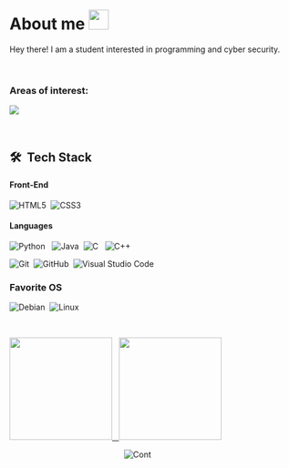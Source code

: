 <!---
- 👋 Hi, I’m @DavyHosh
- 👀 I’m interested in Java, HTML, CSS & JS.
- 🌱 I’m currently learning Java.
- 💞️ I’m looking to collaborate on Java training projects.
- 📫 How to reach me davidwmaina89@gmail.com

<!---
DavyHosh/DavyHosh is a ✨ special ✨ repository because its `README.md` (this file) appears on your GitHub profile.
You can click the Preview link to take a look at your changes.
--->
 
# About me <img src="https://media.giphy.com/media/TEnXkcsHrP4YedChhA/giphy.gif" width="35">

Hey there! I am a student interested in programming and cyber security. 

<br>

### Areas of interest: 

   <a href="https://github.com/DavyHosh/readme-typing-svg"><img src="https://readme-typing-svg.herokuapp.com?lines=Software+Programming;Network+Security;Ethical+Hacking;Web+Development;Always%20learning%20new%20things&center=true&width=500&height=50"></a>




<br>

## 🛠 &nbsp;Tech Stack
#### Front-End
![HTML5](https://img.shields.io/badge/html5-%23E34F26.svg?style=for-the-badge&logo=html5&logoColor=white)&nbsp; ![CSS3](https://img.shields.io/badge/css3-%231572B6.svg?style=for-the-badge&logo=css3&logoColor=white)
#### Languages
![Python](https://img.shields.io/badge/python-3670A0?style=for-the-badge&logo=python&logoColor=ffdd54)&nbsp;&nbsp;
![Java](https://img.shields.io/badge/java-%23ED8B00.svg?style=for-the-badge&logo=java&logoColor=white)&nbsp;
![C](https://img.shields.io/badge/c-%2300599C.svg?style=for-the-badge&logo=c&logoColor=white) &nbsp;
![C++](https://img.shields.io/badge/c++-%2300599C.svg?style=for-the-badge&logo=c%2B%2B&logoColor=white)
<br>

![Git](https://img.shields.io/badge/-Git-05122A?style=flat&logo=git)&nbsp;
![GitHub](https://img.shields.io/badge/-GitHub-05122A?style=flat&logo=github)&nbsp;
![Visual Studio Code](https://img.shields.io/badge/-Visual%20Studio%20Code-05122A?style=flat&logo=visual-studio-code&logoColor=007ACC)&nbsp;
<br>



### Favorite OS

![Debian](https://img.shields.io/badge/Debian-D70A53?style=for-the-badge&logo=debian&logoColor=white)&nbsp; ![Linux](https://img.shields.io/badge/Linux-FCC624?style=for-the-badge&logo=linux&logoColor=black)
<br>

<br>

<p >
<a href="https://github.com/DavyHosh">
  <img height="180em" src="https://github-readme-stats-eight-theta.vercel.app/api?username=DavyHosh&show_icons=true&theme=algolia&include_all_commits=true&count_private=true"> &nbsp;
  <img height="180em" src="https://github-readme-stats-eight-theta.vercel.app/api/top-langs/?username=DavyHosh&layout=compact&langs_count=8&theme=algolia&include_all_commits=true&count_private=true">
</a>
</p>

&nbsp;&nbsp;&nbsp;&nbsp;&nbsp;&nbsp;&nbsp;&nbsp;&nbsp;&nbsp;&nbsp;&nbsp;&nbsp;&nbsp;&nbsp;&nbsp;&nbsp;&nbsp;&nbsp;&nbsp;&nbsp;&nbsp;&nbsp;&nbsp;&nbsp;&nbsp;&nbsp;&nbsp; &nbsp;&nbsp;&nbsp;&nbsp;&nbsp;&nbsp;&nbsp;&nbsp;&nbsp;&nbsp; &nbsp;&nbsp;&nbsp;&nbsp;&nbsp;&nbsp;&nbsp;&nbsp;&nbsp;&nbsp;    ![Cont](https://github-readme-streak-stats.herokuapp.com/?user=DavyHosh&theme=tokyonight)

